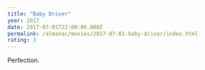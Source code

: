 ```yaml
---
title: "Baby Driver"
year: 2017
date: 2017-07-01T22:00:00.000Z
permalink: /almanac/movies/2017-07-01-baby-driver/index.html
rating: 3
---
```


Perfection.